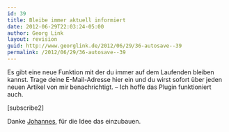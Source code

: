 ```yaml
---
id: 39
title: Bleibe immer aktuell informiert
date: 2012-06-29T22:03:24-05:00
author: Georg Link
layout: revision
guid: http://www.georglink.de/2012/06/29/36-autosave--39
permalink: /2012/06/29/36-autosave--39
---
```

Es gibt eine neue Funktion mit der du immer auf dem Laufenden bleiben kannst. Trage deine E-Mail-Adresse hier ein und du wirst sofort über jeden neuen Artikel von mir benachrichtigt. &#8211; Ich hoffe das Plugin funktioniert auch.

[subscribe2]

Danke <a href="https://www.facebook.com/johannes.link.353" target="_blank">Johannes</a>, für die Idee das einzubauen.